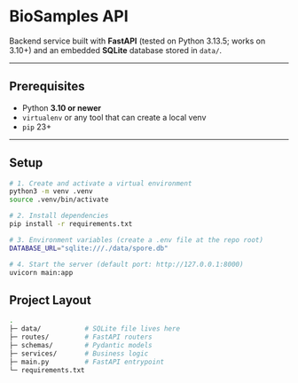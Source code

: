 # BioSamples API

Backend service built with **FastAPI** (tested on Python 3.13.5; works on 3.10+) and an embedded **SQLite** database stored in `data/`.

---

## Prerequisites

- Python **3.10 or newer**
- `virtualenv` or any tool that can create a local venv
- `pip` 23+

---

## Setup

```bash
# 1. Create and activate a virtual environment
python3 -m venv .venv
source .venv/bin/activate

# 2. Install dependencies
pip install -r requirements.txt

# 3. Environment variables (create a .env file at the repo root)
DATABASE_URL="sqlite:///./data/spore.db"

# 4. Start the server (default port: http://127.0.0.1:8000)
uvicorn main:app

```

## Project Layout

```bash
.
├─ data/           # SQLite file lives here
├─ routes/         # FastAPI routers
├─ schemas/        # Pydantic models
├─ services/       # Business logic
├─ main.py         # FastAPI entrypoint
└─ requirements.txt
```
